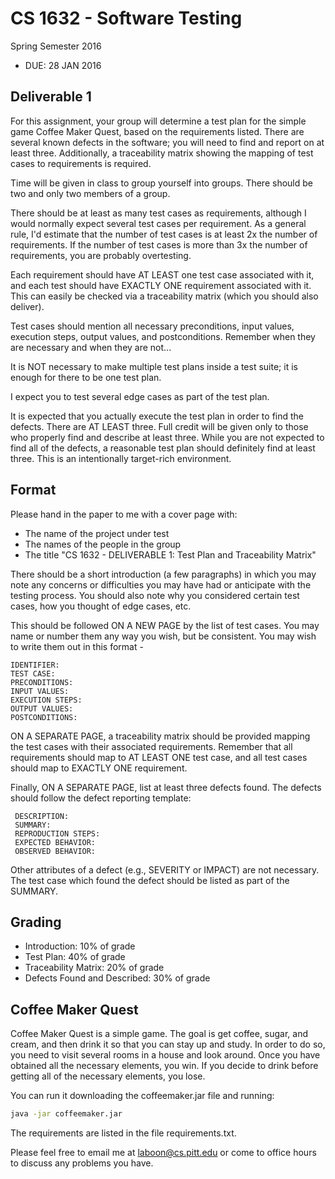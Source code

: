 # CS 1632 - Software Testing
Spring Semester 2016

* DUE: 28 JAN 2016

## Deliverable 1

For this assignment, your group will determine a test plan for the simple game Coffee Maker Quest, based on the requirements listed.  There are several known defects in the software; you will need to find and report on at least three.  Additionally, a traceability matrix showing the mapping of test cases to requirements is required.

Time will be given in class to group yourself into groups.  There should be two and only two members of a group.

There should be at least as many test cases as requirements, although I would normally expect several test cases per requirement.  As a general rule, I'd estimate that the number of test cases is at least 2x the number of requirements.  If the number of test cases is more than 3x the number of requirements, you are probably overtesting.

Each requirement should have AT LEAST one test case associated with it, and each test should have EXACTLY ONE requirement associated with it.  This can easily be checked via a traceability matrix (which you should also deliver).

Test cases should mention all necessary preconditions, input values, execution steps, output values, and postconditions.  Remember when they are necessary and when they are not...

It is NOT necessary to make multiple test plans inside a test suite; it is enough for there to be one test plan.

I expect you to test several edge cases as part of the test plan.

It is expected that you actually execute the test plan in order to find the defects.  There are AT LEAST three.  Full credit will be given only to those who properly find and describe at least three.  While you are not expected to find all of the defects, a reasonable test plan should definitely find at least three.  This is an intentionally target-rich environment.

## Format
Please hand in the paper to me with a cover page with:
* The name of the project under test
* The names of the people in the group
* The title "CS 1632 - DELIVERABLE 1: Test Plan and Traceability Matrix"

There should be a short introduction (a few paragraphs) in which you may note any concerns or difficulties you may have had or anticipate with the testing process.  You should also note  why you considered certain test cases, how you thought of edge cases, etc.

This should be followed ON A NEW PAGE by the list of test cases.  You may name or number them any way you wish, but be consistent.  You may wish to write them out in this format -

	IDENTIFIER:
	TEST CASE: 
	PRECONDITIONS:
	INPUT VALUES:
	EXECUTION STEPS:
	OUTPUT VALUES:
	POSTCONDITIONS:

ON A SEPARATE PAGE, a traceability matrix should be provided mapping the test cases with their associated requirements.  Remember that all requirements should map to AT LEAST ONE test case, and all test cases should map to EXACTLY ONE requirement.  

Finally, ON A SEPARATE PAGE, list at least three defects found.  The defects should follow the defect reporting template:

	 DESCRIPTION:
	 SUMMARY:
	 REPRODUCTION STEPS:
	 EXPECTED BEHAVIOR:
	 OBSERVED BEHAVIOR:

Other attributes of a defect (e.g., SEVERITY or IMPACT) are not necessary.  The test case which found the defect should be listed as part of the SUMMARY.

## Grading
* Introduction: 10% of grade
* Test Plan: 40% of grade
* Traceability Matrix: 20% of grade
* Defects Found and Described: 30% of grade

## Coffee Maker Quest
Coffee Maker Quest is a simple game.  The goal is get coffee, sugar, and cream, and then drink it so that you can stay up and study.  In order to do so, you need to visit several rooms in a house and look around.  Once you have obtained all the necessary elements, you win.  If you decide to drink before getting all of the necessary elements, you lose.

You can run it downloading the coffeemaker.jar file and running:
```bash
java -jar coffeemaker.jar
```

The requirements are listed in the file requirements.txt.

Please feel free to email me at laboon@cs.pitt.edu or come to office hours to discuss any problems you have. 
 
